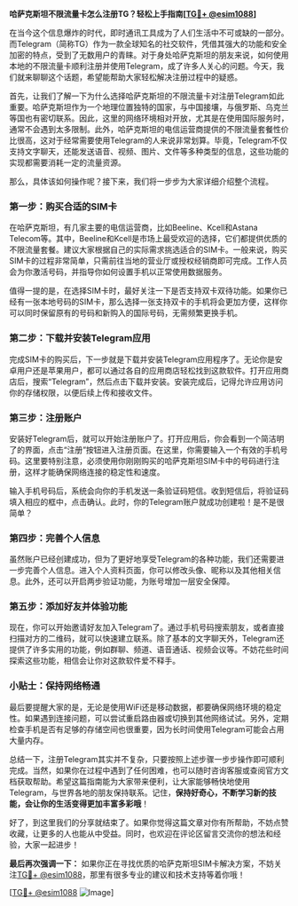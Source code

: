 **哈萨克斯坦不限流量卡怎么注册TG？轻松上手指南[[TG💪+ @esim1088](https://t.me/s/esim1088)]**

在当今这个信息爆炸的时代，即时通讯工具成为了人们生活中不可或缺的一部分。而Telegram（简称TG）作为一款全球知名的社交软件，凭借其强大的功能和安全加密的特点，受到了无数用户的青睐。对于身处哈萨克斯坦的朋友来说，如何使用本地的不限流量卡顺利注册并使用Telegram，成了许多人关心的问题。今天，我们就来聊聊这个话题，希望能帮助大家轻松解决注册过程中的疑惑。

首先，让我们了解一下为什么选择哈萨克斯坦的不限流量卡对注册Telegram如此重要。哈萨克斯坦作为一个地理位置独特的国家，与中国接壤，与俄罗斯、乌克兰等国也有密切联系。因此，这里的网络环境相对开放，尤其是在使用国际服务时，通常不会遇到太多限制。此外，哈萨克斯坦的电信运营商提供的不限流量套餐性价比很高，这对于经常需要使用Telegram的人来说非常划算。毕竟，Telegram不仅支持文字聊天，还能发送语音、视频、图片、文件等多种类型的信息，这些功能的实现都需要消耗一定的流量资源。

那么，具体该如何操作呢？接下来，我们将一步步为大家详细介绍整个流程。

### 第一步：购买合适的SIM卡

在哈萨克斯坦，有几家主要的电信运营商，比如Beeline、Kcell和Astana Telecom等。其中，Beeline和Kcell是市场上最受欢迎的选择，它们都提供优质的不限流量套餐。建议大家根据自己的实际需求挑选适合的SIM卡。一般来说，购买SIM卡的过程非常简单，只需前往当地的营业厅或授权经销商即可完成。工作人员会为你激活号码，并指导你如何设置手机以正常使用数据服务。

值得一提的是，在选择SIM卡时，最好关注一下是否支持双卡双待功能。如果你已经有一张本地号码的SIM卡，那么选择一张支持双卡的手机将会更加方便，这样你可以同时保留原有的号码和新购入的国际号码，无需频繁更换手机。

### 第二步：下载并安装Telegram应用

完成SIM卡的购买后，下一步就是下载并安装Telegram应用程序了。无论你是安卓用户还是苹果用户，都可以通过各自的应用商店轻松找到这款软件。打开应用商店后，搜索“Telegram”，然后点击下载并安装。安装完成后，记得允许应用访问你的存储权限，以便后续上传和接收文件。

### 第三步：注册账户

安装好Telegram后，就可以开始注册账户了。打开应用后，你会看到一个简洁明了的界面，点击“注册”按钮进入注册页面。在这里，你需要输入一个有效的手机号码。这里要特别注意，必须使用你刚刚购买的哈萨克斯坦SIM卡中的号码进行注册，这样才能确保网络连接的稳定性和速度。

输入手机号码后，系统会向你的手机发送一条验证码短信。收到短信后，将验证码填入相应的框中，点击确认。此时，你的Telegram账户就成功创建啦！是不是很简单？

### 第四步：完善个人信息

虽然账户已经创建成功，但为了更好地享受Telegram的各种功能，我们还需要进一步完善个人信息。进入个人资料页面，你可以修改头像、昵称以及其他相关信息。此外，还可以开启两步验证功能，为账号增加一层安全保障。

### 第五步：添加好友并体验功能

现在，你可以开始邀请好友加入Telegram了。通过手机号码搜索朋友，或者直接扫描对方的二维码，就可以快速建立联系。除了基本的文字聊天外，Telegram还提供了许多实用的功能，例如群聊、频道、语音通话、视频会议等。不妨花些时间探索这些功能，相信会让你对这款软件爱不释手。

### 小贴士：保持网络畅通

最后要提醒大家的是，无论是使用WiFi还是移动数据，都要确保网络环境的稳定性。如果遇到连接问题，可以尝试重启路由器或切换到其他网络试试。另外，定期检查手机是否有足够的存储空间也很重要，因为长时间使用Telegram可能会占用大量内存。

总结一下，注册Telegram其实并不复杂，只要按照上述步骤一步步操作即可顺利完成。当然，如果你在过程中遇到了任何困难，也可以随时咨询客服或查阅官方文档获取帮助。希望这篇指南能为大家带来便利，让大家能够畅快地使用Telegram，与世界各地的朋友保持联系。记住，**保持好奇心，不断学习新的技能，会让你的生活变得更加丰富多彩哦**！

好了，到这里我们的分享就结束了。如果你觉得这篇文章对你有所帮助，不妨点赞收藏，让更多的人也能从中受益。同时，也欢迎在评论区留言交流你的想法和经验，大家一起进步！  

**最后再次强调一下：** 如果你正在寻找优质的哈萨克斯坦SIM卡解决方案，不妨关注[TG💪+ @esim1088](https://t.me/s/esim1088)，那里有很多专业的建议和技术支持等着你哦！  

[[TG💪+ @esim1088](https://t.me/s/esim1088) ![Image](https://i.postimg.cc/4NQfJmqS/Snipaste-2025-05-13-00-14-12.png)]